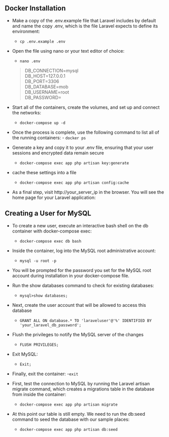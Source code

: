 
## Docker Installation

* Make a copy of the .env.example file that Laravel includes by default and name the copy .env, which is the file Laravel expects to define its environment:

    - `cp .env.example .env`

* Open the file using nano or your text editor of choice:

    - `nano .env`


    > DB_CONNECTION=mysql<br>
    > DB_HOST=127.0.0.1<br>
    > DB_PORT=3306<br>
    > DB_DATABASE=mob<br>
    > DB_USERNAME=root<br>
    > DB_PASSWORD=<br>

* Start all of the containers, create the volumes, and set up and connect the networks:

    - `docker-compose up -d`

* Once the process is complete, use the following command to list all of the running containers:
       - `docker ps`

    

* Generate a key and copy it to your .env file, ensuring that your user sessions and encrypted data remain secure
    
    - `docker-compose exec app php artisan key:generate`

* cache these settings into a file
    - `docker-compose exec app php artisan config:cache`


* As a final step,   visit http://your_server_ip in the browser. You will see the  home page for your Laravel application:

## Creating a User for MySQL

* To create a new user, execute an interactive bash shell on the db container with docker-compose exec:
    - `docker-compose exec db bash`

* Inside the container, log into the MySQL root administrative account:
    - `mysql -u root -p`

* You will be prompted for the password you set for the MySQL root account during installation in your docker-compose file.

* Run the show databases command to check for existing databases:
    - `mysql>show databases;`

* Next, create the user account that will be allowed to access this database

    - `GRANT ALL ON database.* TO 'laraveluser'@'%' IDENTIFIED BY 'your_laravel_db_password';` 

* Flush the privileges to notify the MySQL server of the changes
    - `FLUSH PRIVILEGES;`

 * Exit MySQL:
    - `Exit;`

 * Finally, exit the container:
    -`exit`


 * First, test the connection to MySQL by running the Laravel artisan migrate command, which creates a migrations table in the database from inside the container:

    - `docker-compose exec app php artisan migrate`

 * At this point our table is still empty. We need to run the db:seed command to seed the database with our sample places:
    - `docker-compose exec app php artisan db:seed`
